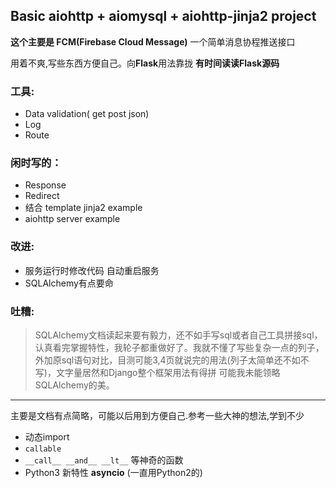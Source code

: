 ## **Basic aiohttp + aiomysql + aiohttp-jinja2 project**
**这个主要是 FCM(Firebase Cloud Message)** 一个简单消息协程推送接口


用着不爽,写些东西方便自己。向**Flask**用法靠拢 **有时间读读Flask源码**
### 工具:
 - Data validation( get post json)
 - Log
 - Route

    
### 闲时写的：
  - Response
  - Redirect
  - 结合 template jinja2 example
  - aiohttp server example

### 改进:
  - 服务运行时修改代码 自动重启服务
  - SQLAlchemy有点要命 
### 吐糟: 

> SQLAlchemy文档读起来要有毅力，还不如手写sql或者自己工具拼接sql，认真看完掌握特性，我轮子都重做好了。我就不懂了写些复杂一点的列子，外加原sql语句对比，目测可能3,4页就说完的用法(列子太简单还不如不写)，文字量居然和Django整个框架用法有得拼 可能我未能领略SQLAlchemy的美。

----------


主要是文档有点简略，可能以后用到方便自己.参考一些大神的想法,学到不少

 - 动态import
 - `callable`
 - `__call__ __and__ __lt__` 等神奇的函数
 - Python3 新特性 **asyncio** (一直用Python2的)
